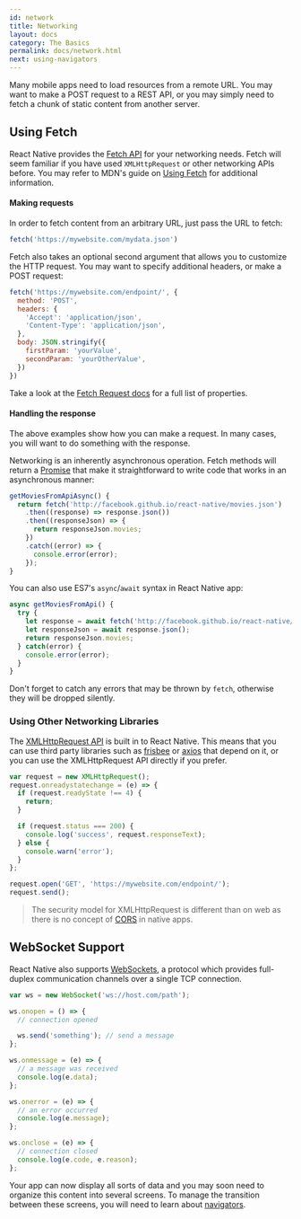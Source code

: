 ```yaml
---
id: network
title: Networking
layout: docs
category: The Basics
permalink: docs/network.html
next: using-navigators
---
```


Many mobile apps need to load resources from a remote URL. You may want to make a POST request to a REST API, or you may simply need to fetch a chunk of static content from another server.

## Using Fetch

React Native provides the [Fetch API](https://developer.mozilla.org/en-US/docs/Web/API/Fetch_API) for your networking needs. Fetch will seem familiar if you have used `XMLHttpRequest` or other networking APIs before. You may refer to MDN's guide on [Using Fetch](https://developer.mozilla.org/en-US/docs/Web/API/Fetch_API/Using_Fetch) for additional information.

#### Making requests

In order to fetch content from an arbitrary URL, just pass the URL to fetch:

```js
fetch('https://mywebsite.com/mydata.json')
```

Fetch also takes an optional second argument that allows you to customize the HTTP request. You may want to specify additional headers, or make a POST request:

```js
fetch('https://mywebsite.com/endpoint/', {
  method: 'POST',
  headers: {
    'Accept': 'application/json',
    'Content-Type': 'application/json',
  },
  body: JSON.stringify({
    firstParam: 'yourValue',
    secondParam: 'yourOtherValue',
  })
})
```

Take a look at the [Fetch Request docs](https://developer.mozilla.org/en-US/docs/Web/API/Request) for a full list of properties.

#### Handling the response

The above examples show how you can make a request. In many cases, you will want to do something with the response.

Networking is an inherently asynchronous operation. Fetch methods will return a  [Promise](https://developer.mozilla.org/en-US/docs/Web/JavaScript/Reference/Global_Objects/Promise) that make it straightforward to write code that works in an asynchronous manner:

  ```js
  getMoviesFromApiAsync() {
    return fetch('http://facebook.github.io/react-native/movies.json')
      .then((response) => response.json())
      .then((responseJson) => {
        return responseJson.movies;
      })
      .catch((error) => {
        console.error(error);
      });
  }
  ```

You can also use ES7's `async`/`await` syntax in React Native app:

  ```js
  async getMoviesFromApi() {
    try {
      let response = await fetch('http://facebook.github.io/react-native/movies.json');
      let responseJson = await response.json();
      return responseJson.movies;
    } catch(error) {
      console.error(error);
    }
  }
  ```

Don't forget to catch any errors that may be thrown by `fetch`, otherwise they will be dropped silently.

### Using Other Networking Libraries

The [XMLHttpRequest API](https://developer.mozilla.org/en-US/docs/Web/API/XMLHttpRequest) is built in to React Native. This means that you can use third party libraries such as [frisbee](https://github.com/niftylettuce/frisbee) or [axios](https://github.com/mzabriskie/axios) that depend on it, or you can use the XMLHttpRequest API directly if you prefer.

```js
var request = new XMLHttpRequest();
request.onreadystatechange = (e) => {
  if (request.readyState !== 4) {
    return;
  }

  if (request.status === 200) {
    console.log('success', request.responseText);
  } else {
    console.warn('error');
  }
};

request.open('GET', 'https://mywebsite.com/endpoint/');
request.send();
```

> The security model for XMLHttpRequest is different than on web as there is no concept of [CORS](http://en.wikipedia.org/wiki/Cross-origin_resource_sharing) in native apps.

## WebSocket Support

React Native also supports [WebSockets](https://developer.mozilla.org/en-US/docs/Web/API/WebSocket), a protocol which provides full-duplex communication channels over a single TCP connection.

```js
var ws = new WebSocket('ws://host.com/path');

ws.onopen = () => {
  // connection opened

  ws.send('something'); // send a message
};

ws.onmessage = (e) => {
  // a message was received
  console.log(e.data);
};

ws.onerror = (e) => {
  // an error occurred
  console.log(e.message);
};

ws.onclose = (e) => {
  // connection closed
  console.log(e.code, e.reason);
};
```

Your app can now display all sorts of data and you may soon need to organize this content into several screens. To manage the transition between these screens, you will need to learn about [navigators](/react-native/docs/using-navigators.html).
